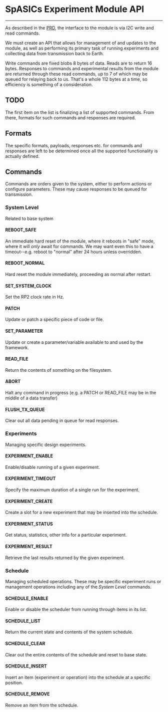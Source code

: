 # SpASICs Experiment Module API
-------------------------------

As described in the [PRD](SpASICsRequirements.md), the interface to the module is via I2C write and read commands.

We must create an API that allows for management of and updates to the module, as well as performing its primary task of running experiments and collecting data from transmission back to Earth.

Write commands are fixed blobs 8 bytes of data.  Reads are to return 16 bytes.
Responses to commands and experimental results from the module are returned through these read commands, up to 7 of which may be queued for relaying back to us.  That's a whole 112 bytes at a time, so efficiency is something of a consideration.

## TODO

The first item on the list is finalizing a list of supported commands.  From there, formats for such commands and responses are required.


## Formats

The specific formats, payloads, responses etc. for commands and responses are left to be determined once all the supported functionality is actually defined.


## Commands

Commands are orders given to the system, either to perform actions or configure parameters.  These may cause responses to be queued for transmission.


### System Level

Related to base system

#### REBOOT_SAFE

An immediate hard reset of the module, where it reboots in "safe" mode, where it will *only* await for commands.  We may want even this to have a timeout--e.g. reboot to "normal" after 24 hours unless overridden.

#### REBOOT_NORMAL

Hard reset the module immediately, proceeding as normal after restart.

#### SET_SYSTEM_CLOCK

Set the RP2 clock rate in Hz.

#### PATCH

Update or patch a specific piece of code or file.

#### SET_PARAMETER

Update or create a parameter/variable available to and used by the framework.


#### READ_FILE

Return the contents of something on the filesystem.

#### ABORT

Halt any command in progress (e.g. a PATCH or READ_FILE may be in the middle of a data transfer)


#### FLUSH_TX_QUEUE

Clear out all data pending in queue for read responses.



### Experiments

Managing specific design experiments.


#### EXPERIMENT_ENABLE

Enable/disable running of a given experiment.

#### EXPERIMENT_TIMEOUT

Specify the maximum duration of a single run for the experiment.

#### EXPERIMENT_CREATE

Create a slot for a new experiment that may be inserted into the schedule.


#### EXPERIMENT_STATUS

Get status, statistics, other info for a particular experiment.


#### EXPERIMENT_RESULT

Retrieve the last results returned by the given experiment.




### Schedule

Managing scheduled operations.  These may be specific experiment runs or management operations including any of the *System Level* commands.

#### SCHEDULE_ENABLE

Enable or disable the scheduler from running through items in its list.


#### SCHEDULE_LIST

Return the current state and contents of the system schedule.

#### SCHEDULE_CLEAR

Clear out the entire contents of the schedule and reset to base state.


#### SCHEDULE_INSERT

Insert an item (experiment or operation) into the schedule at a specific position.


#### SCHEDULE_REMOVE

Remove an item from the schedule.












